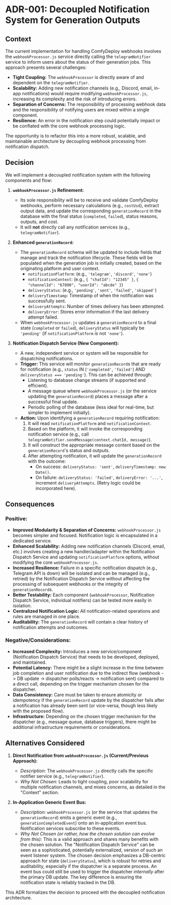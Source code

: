 # ADR-001: Decoupled Notification System for Generation Outputs

## Context

The current implementation for handling ComfyDeploy webhooks involves the `webhookProcessor.js` service directly calling the `telegramNotifier` service to inform users about the status of their generation jobs. This approach presents several challenges:

*   **Tight Coupling:** The `webhookProcessor` is directly aware of and dependent on the `telegramNotifier`.
*   **Scalability:** Adding new notification channels (e.g., Discord, email, in-app notifications) would require modifying `webhookProcessor.js`, increasing its complexity and the risk of introducing errors.
*   **Separation of Concerns:** The responsibility of processing webhook data and the responsibility of notifying users are mixed within a single component.
*   **Resilience:** An error in the notification step could potentially impact or be conflated with the core webhook processing logic.

The opportunity is to refactor this into a more robust, scalable, and maintainable architecture by decoupling webhook processing from notification dispatch.

## Decision

We will implement a decoupled notification system with the following components and flow:

1.  **`webhookProcessor.js` Refinement:**
    *   Its sole responsibility will be to receive and validate ComfyDeploy webhooks, perform necessary calculations (e.g., `costUsd`), extract output data, and update the corresponding `generationRecord` in the database with the final status (`completed`, `failed`), status reasons, outputs, and cost.
    *   It will **not** directly call any notification services (e.g., `telegramNotifier`).

2.  **Enhanced `generationRecord`:**
    *   The `generationRecord` schema will be updated to include fields that manage and track the notification lifecycle. These fields will be populated when the generation job is initially created, based on the originating platform and user context.
        *   `notificationPlatform`: (e.g., `'telegram'`, `'discord'`, `'none'`)
        *   `notificationContext`: (e.g., `{ "chatId": "12345" }`, `{ "channelId": "67890", "userId": "abcde" }`)
        *   `deliveryStatus`: (e.g., `'pending'`, `'sent'`, `'failed'`, `'skipped'`)
        *   `deliveryTimestamp`: Timestamp of when the notification was successfully sent.
        *   `deliveryAttempts`: Number of times delivery has been attempted.
        *   `deliveryError`: Stores error information if the last delivery attempt failed.
    *   When `webhookProcessor.js` updates a `generationRecord` to a final state (`completed` or `failed`), `deliveryStatus` will typically be `'pending'` (if `notificationPlatform` is not `'none'`).

3.  **Notification Dispatch Service (New Component):**
    *   A new, independent service or system will be responsible for dispatching notifications.
    *   **Trigger:** This service will monitor `generationRecord`s that are ready for notification (e.g., `status` IN (`'completed'`, `'failed'`) AND `deliveryStatus === 'pending'`). This can be achieved through:
        *   Listening to database change streams (if supported and efficient).
        *   A message queue where `webhookProcessor.js` (or the service updating the `generationRecord`) places a message after a successful final update.
        *   Periodic polling of the database (less ideal for real-time, but simpler to implement initially).
    *   **Action:** Upon identifying a `generationRecord` requiring notification:
        1.  It will read `notificationPlatform` and `notificationContext`.
        2.  Based on the platform, it will invoke the corresponding notification service (e.g., call `telegramNotifier.sendMessage(context.chatId, message)`).
        3.  It will construct the appropriate message content based on the `generationRecord`'s status and outputs.
        4.  After attempting notification, it will update the `generationRecord` with the outcome:
            *   On success: `deliveryStatus: 'sent'`, `deliveryTimestamp: new Date()`.
            *   On failure: `deliveryStatus: 'failed'`, `deliveryError: '...'`, increment `deliveryAttempts`. (Retry logic could be incorporated here).

## Consequences

### Positive:
*   **Improved Modularity & Separation of Concerns:** `webhookProcessor.js` becomes simpler and focused. Notification logic is encapsulated in a dedicated service.
*   **Enhanced Scalability:** Adding new notification channels (Discord, email, etc.) involves creating a new handler/adapter within the Notification Dispatch Service and updating `notificationPlatform` options, without modifying the core `webhookProcessor.js`.
*   **Increased Resilience:** Failure in a specific notification dispatch (e.g., Telegram API is down) will be isolated and can be managed (e.g., retried) by the Notification Dispatch Service without affecting the processing of subsequent webhooks or the integrity of `generationRecord`s.
*   **Better Testability:** Each component (`webhookProcessor`, Notification Dispatch Service, individual notifiers) can be tested more easily in isolation.
*   **Centralized Notification Logic:** All notification-related operations and rules are managed in one place.
*   **Auditability:** The `generationRecord` will contain a clear history of notification attempts and outcomes.

### Negative/Considerations:
*   **Increased Complexity:** Introduces a new service/component (Notification Dispatch Service) that needs to be developed, deployed, and maintained.
*   **Potential Latency:** There might be a slight increase in the time between job completion and user notification due to the indirect flow (webhook -> DB update -> dispatcher polls/reacts -> notification sent) compared to a direct call, depending on the trigger mechanism chosen for the dispatcher.
*   **Data Consistency:** Care must be taken to ensure atomicity or idempotency if the `generationRecord` update by the dispatcher fails after a notification has already been sent (or vice-versa, though less likely with the proposed flow).
*   **Infrastructure:** Depending on the chosen trigger mechanism for the dispatcher (e.g., message queue, database triggers), there might be additional infrastructure requirements or considerations.

## Alternatives Considered

1.  **Direct Notification from `webhookProcessor.js` (Current/Previous Approach):**
    *   *Description:* The `webhookProcessor.js` directly calls the specific notifier service (e.g., `telegramNotifier`).
    *   *Why Not Chosen:* Leads to tight coupling, poor scalability for multiple notification channels, and mixes concerns, as detailed in the "Context" section.

2.  **In-Application Generic Event Bus:**
    *   *Description:* `webhookProcessor.js` (or the service that updates the `generationRecord`) emits a generic event (e.g., `generationCompletedEvent`) onto an in-application event bus. Notification services subscribe to these events.
    *   *Why Not Chosen (or rather, how the chosen solution can evolve from this):* This is a valid approach and shares many benefits with the chosen solution. The "Notification Dispatch Service" can be seen as a sophisticated, potentially externalized, version of such an event listener system. The chosen decision emphasizes a DB-centric approach for state (`deliveryStatus`), which is robust for retries and auditability, especially if the dispatcher is a separate process. An event bus could still be used to trigger the dispatcher *internally* after the primary DB update. The key difference is ensuring the notification state is reliably tracked in the DB.

This ADR formalizes the decision to proceed with the decoupled notification architecture. 